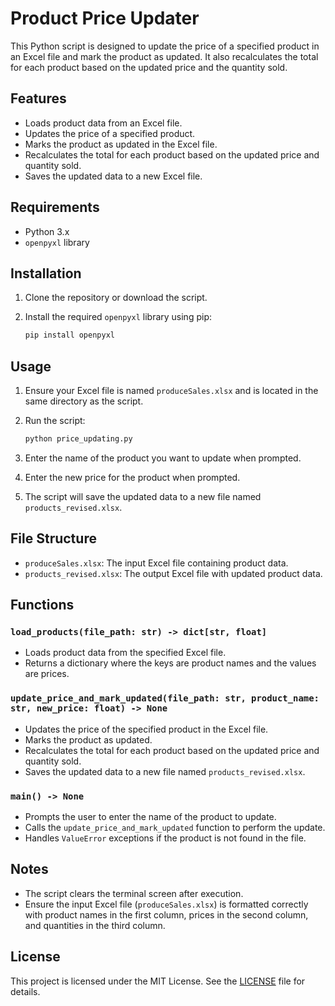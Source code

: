 # Product Price Updater

This Python script is designed to update the price of a specified product in an Excel file and mark the product as updated. It also recalculates the total for each product based on the updated price and the quantity sold.

## Features

- Loads product data from an Excel file.
- Updates the price of a specified product.
- Marks the product as updated in the Excel file.
- Recalculates the total for each product based on the updated price and quantity sold.
- Saves the updated data to a new Excel file.

## Requirements

- Python 3.x
- `openpyxl` library

## Installation

1. Clone the repository or download the script.
2. Install the required `openpyxl` library using pip:

    ```sh
    pip install openpyxl
    ```

## Usage

1. Ensure your Excel file is named `produceSales.xlsx` and is located in the same directory as the script.
2. Run the script:

    ```sh
    python price_updating.py
    ```

3. Enter the name of the product you want to update when prompted.
4. Enter the new price for the product when prompted.
5. The script will save the updated data to a new file named `products_revised.xlsx`.

## File Structure

- `produceSales.xlsx`: The input Excel file containing product data.
- `products_revised.xlsx`: The output Excel file with updated product data.

## Functions

### `load_products(file_path: str) -> dict[str, float]`

- Loads product data from the specified Excel file.
- Returns a dictionary where the keys are product names and the values are prices.

### `update_price_and_mark_updated(file_path: str, product_name: str, new_price: float) -> None`

- Updates the price of the specified product in the Excel file.
- Marks the product as updated.
- Recalculates the total for each product based on the updated price and quantity sold.
- Saves the updated data to a new file named `products_revised.xlsx`.

### `main() -> None`

- Prompts the user to enter the name of the product to update.
- Calls the `update_price_and_mark_updated` function to perform the update.
- Handles `ValueError` exceptions if the product is not found in the file.

## Notes

- The script clears the terminal screen after execution.
- Ensure the input Excel file (`produceSales.xlsx`) is formatted correctly with product names in the first column, prices in the second column, and quantities in the third column.

## License

This project is licensed under the MIT License. See the [LICENSE](LICENSE) file for details.